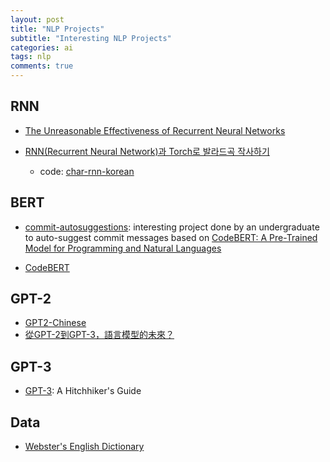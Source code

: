 ```yaml
---
layout: post
title: "NLP Projects"
subtitle: "Interesting NLP Projects"
categories: ai
tags: nlp
comments: true
---
```

## RNN
* [The Unreasonable Effectiveness of Recurrent Neural Networks](http://karpathy.github.io/2015/05/21/rnn-effectiveness/)

* [RNN(Recurrent Neural Network)과 Torch로 발라드곡 작사하기](https://www.popit.kr/rnnrecurrent-neural-network%EA%B3%BC-torch%EB%A1%9C-%EB%B0%9C%EB%9D%BC%EB%93%9C%EA%B3%A1-%EC%9E%91%EC%82%AC%ED%95%98%EA%B8%B0/)
  * code: [char-rnn-korean](https://github.com/socurites/char-rnn-korean)

## BERT
* [commit-autosuggestions](https://github.com/graykode/commit-autosuggestions):
interesting project done by an undergraduate to auto-suggest commit messages based on
[CodeBERT: A Pre-Trained Model for Programming and Natural Languages](https://arxiv.org/pdf/2002.08155.pdf)

* [CodeBERT](https://github.com/microsoft/CodeBERT)

## GPT-2
* [GPT2-Chinese](https://github.com/Morizeyao/GPT2-Chinese)
* [從GPT-2到GPT-3，語言模型的未來？](https://edge.aif.tw/chinese-text-generation-using-gpt-2-and-an-overview-of-gpt-3/)

## GPT-3
* [GPT-3](https://lambdalabs.com/blog/gpt-3/&usg=ALkJrhjlCw44JFGy0Da2gRQCN-WAeCn-fA):
A Hitchhiker's Guide

## Data
* [Webster's English Dictionary](https://github.com/ubershmekel/WebstersEnglishDictionary)

